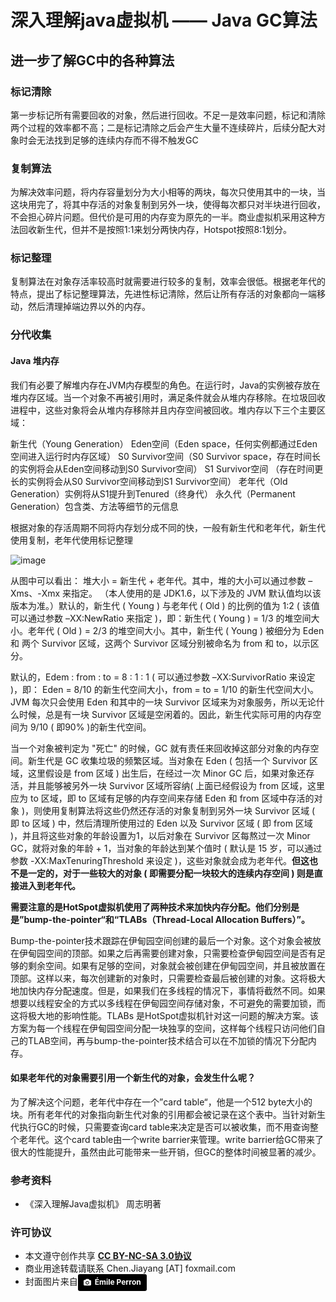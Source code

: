 # 深入理解java虚拟机 —— Java GC算法

## 进一步了解GC中的各种算法

### 标记清除
第一步标记所有需要回收的对象，然后进行回收。不足一是效率问题，标记和清除两个过程的效率都不高；二是标记清除之后会产生大量不连续碎片，后续分配大对象时会无法找到足够的连续内存而不得不触发GC

### 复制算法
为解决效率问题，将内存容量划分为大小相等的两块，每次只使用其中的一块，当这块用完了，将其中存活的对象复制到另外一块，使得每次都只对半块进行回收，不会担心碎片问题。但代价是可用的内存变为原先的一半。商业虚拟机采用这种方法回收新生代，但并不是按照1:1来划分两快内存，Hotspot按照8:1划分。

### 标记整理
复制算法在对象存活率较高时就需要进行较多的复制，效率会很低。根据老年代的特点，提出了标记整理算法，先进性标记清除，然后让所有存活的对象都向一端移动，然后清理掉端边界以外的内存。

### 分代收集
#### Java 堆内存
我们有必要了解堆内存在JVM内存模型的角色。在运行时，Java的实例被存放在堆内存区域。当一个对象不再被引用时，满足条件就会从堆内存移除。在垃圾回收进程中，这些对象将会从堆内存移除并且内存空间被回收。堆内存以下三个主要区域：

新生代（Young Generation）
Eden空间（Eden space，任何实例都通过Eden空间进入运行时内存区域）
S0 Survivor空间（S0 Survivor space，存在时间长的实例将会从Eden空间移动到S0 Survivor空间）
S1 Survivor空间 （存在时间更长的实例将会从S0 Survivor空间移动到S1 Survivor空间）
老年代（Old Generation）实例将从S1提升到Tenured（终身代）
永久代（Permanent Generation）包含类、方法等细节的元信息

根据对象的存活周期不同将内存划分成不同的快，一般有新生代和老年代，新生代使用复制，老年代使用标记整理

![image](http://images.cnitblog.com/blog/587773/201409/061921034534396.png)

从图中可以看出： 堆大小 = 新生代 + 老年代。其中，堆的大小可以通过参数 –Xms、-Xmx 来指定。
（本人使用的是 JDK1.6，以下涉及的 JVM 默认值均以该版本为准。）默认的，新生代 ( Young ) 与老年代 ( Old ) 的比例的值为 1:2 ( 该值可以通过参数 –XX:NewRatio 来指定 )，即：新生代 ( Young ) = 1/3 的堆空间大小。老年代 ( Old ) = 2/3 的堆空间大小。其中，新生代 ( Young ) 被细分为 Eden 和 两个 Survivor 区域，这两个 Survivor 区域分别被命名为 from 和 to，以示区分。

默认的，Edem : from : to = 8 : 1 : 1 ( 可以通过参数 –XX:SurvivorRatio 来设定 )，即： Eden = 8/10 的新生代空间大小，from = to = 1/10 的新生代空间大小。JVM 每次只会使用 Eden 和其中的一块 Survivor 区域来为对象服务，所以无论什么时候，总是有一块 Survivor 区域是空闲着的。因此，新生代实际可用的内存空间为 9/10 ( 即90% )的新生代空间。

当一个对象被判定为 "死亡" 的时候，GC 就有责任来回收掉这部分对象的内存空间。新生代是 GC 收集垃圾的频繁区域。当对象在 Eden ( 包括一个 Survivor 区域，这里假设是 from 区域 ) 出生后，在经过一次 Minor GC 后，如果对象还存活，并且能够被另外一块 Survivor 区域所容纳( 上面已经假设为 from 区域，这里应为 to 区域，即 to 区域有足够的内存空间来存储 Eden 和 from 区域中存活的对象 )，则使用复制算法将这些仍然还存活的对象复制到另外一块 Survivor 区域 ( 即 to 区域 ) 中，然后清理所使用过的 Eden 以及 Survivor 区域 ( 即 from 区域 )，并且将这些对象的年龄设置为1，以后对象在 Survivor 区每熬过一次 Minor GC，就将对象的年龄 + 1，当对象的年龄达到某个值时 ( 默认是 15 岁，可以通过参数 -XX:MaxTenuringThreshold 来设定 )，这些对象就会成为老年代。<b>但这也不是一定的，对于一些较大的对象 ( 即需要分配一块较大的连续内存空间 ) 则是直接进入到老年代。</b>

<b>需要注意的是HotSpot虚拟机使用了两种技术来加快内存分配。他们分别是是”bump-the-pointer“和“TLABs（Thread-Local Allocation Buffers）”。</b>

Bump-the-pointer技术跟踪在伊甸园空间创建的最后一个对象。这个对象会被放在伊甸园空间的顶部。如果之后再需要创建对象，只需要检查伊甸园空间是否有足够的剩余空间。如果有足够的空间，对象就会被创建在伊甸园空间，并且被放置在顶部。这样以来，每次创建新的对象时，只需要检查最后被创建的对象。这将极大地加快内存分配速度。但是，如果我们在多线程的情况下，事情将截然不同。如果想要以线程安全的方式以多线程在伊甸园空间存储对象，不可避免的需要加锁，而这将极大地的影响性能。TLABs 是HotSpot虚拟机针对这一问题的解决方案。该方案为每一个线程在伊甸园空间分配一块独享的空间，这样每个线程只访问他们自己的TLAB空间，再与bump-the-pointer技术结合可以在不加锁的情况下分配内存。

#### 如果老年代的对象需要引用一个新生代的对象，会发生什么呢？

为了解决这个问题，老年代中存在一个”card table“，他是一个512 byte大小的块。所有老年代的对象指向新生代对象的引用都会被记录在这个表中。当针对新生代执行GC的时候，只需要查询card table来决定是否可以被收集，而不用查询整个老年代。这个card table由一个write barrier来管理。write barrier给GC带来了很大的性能提升，虽然由此可能带来一些开销，但GC的整体时间被显著的减少。

### 参考资料
* 《深入理解Java虚拟机》 周志明著

### 许可协议
* 本文遵守创作共享 <a href="https://creativecommons.org/licenses/by-nc-sa/3.0/cn/" target="_blank"><b>CC BY-NC-SA 3.0协议</b></a>
* 商业用途转载请联系 Chen.Jiayang [AT] foxmail.com
* 封面图片来自<a style="background-color:black;color:white;text-decoration:none;padding:4px 6px;font-family:-apple-system, BlinkMacSystemFont, &quot;San Francisco&quot;, &quot;Helvetica Neue&quot;, Helvetica, Ubuntu, Roboto, Noto, &quot;Segoe UI&quot;, Arial, sans-serif;font-size:12px;font-weight:bold;line-height:1.2;display:inline-block;border-radius:3px;" href="https://unsplash.com/@emilep?utm_medium=referral&amp;utm_campaign=photographer-credit&amp;utm_content=creditBadge" target="_blank" rel="noopener noreferrer" title="Download free do whatever you want high-resolution photos from Émile Perron"><span style="display:inline-block;padding:2px 3px;"><svg xmlns="http://www.w3.org/2000/svg" style="height:12px;width:auto;position:relative;vertical-align:middle;top:-1px;fill:white;" viewBox="0 0 32 32"><title></title><path d="M20.8 18.1c0 2.7-2.2 4.8-4.8 4.8s-4.8-2.1-4.8-4.8c0-2.7 2.2-4.8 4.8-4.8 2.7.1 4.8 2.2 4.8 4.8zm11.2-7.4v14.9c0 2.3-1.9 4.3-4.3 4.3h-23.4c-2.4 0-4.3-1.9-4.3-4.3v-15c0-2.3 1.9-4.3 4.3-4.3h3.7l.8-2.3c.4-1.1 1.7-2 2.9-2h8.6c1.2 0 2.5.9 2.9 2l.8 2.4h3.7c2.4 0 4.3 1.9 4.3 4.3zm-8.6 7.5c0-4.1-3.3-7.5-7.5-7.5-4.1 0-7.5 3.4-7.5 7.5s3.3 7.5 7.5 7.5c4.2-.1 7.5-3.4 7.5-7.5z"></path></svg></span><span style="display:inline-block;padding:2px 3px;">Émile Perron</span></a>